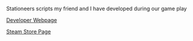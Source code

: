 Stationeers scripts my friend and I have developed during our game play 

<a href="https://rocketwerkz.itch.io/stationeers">Developer Webpage</a>

<a href="https://store.steampowered.com/app/544550/Stationeers/">Steam Store Page</a>